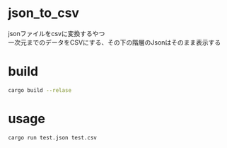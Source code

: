 # json_to_csv
jsonファイルをcsvに変換するやつ  
一次元までのデータをCSVにする、その下の階層のJsonはそのまま表示する  

# build
```sh
cargo build --relase
```

# usage 
```sh
cargo run test.json test.csv
```
